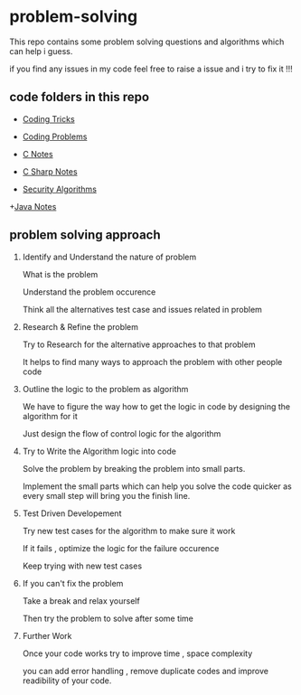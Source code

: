 # problem-solving
This repo contains some problem solving questions and algorithms which can help i guess.

if you find any issues in my code feel free to raise a issue and i try to fix it !!!


## code folders in this repo

+ [Coding Tricks](https://github.com/sakthivelan21/problem-solving/blob/main/coding-tricks.md)

+ [Coding Problems](https://github.com/sakthivelan21/problem-solving/blob/main/coding-problems)

+ [C Notes](https://github.com/sakthivelan21/problem-solving/blob/main/c-notes)

+ [C Sharp Notes](https://github.com/sakthivelan21/problem-solving/blob/main/csharp-code)

+ [Security Algorithms](https://github.com/sakthivelan21/problem-solving/blob/main/SecurityAlgorithms)

+[Java Notes](https://github.com/sakthivelan21/problem-solving/blob/main/Java-notes)

## problem solving approach

1. Identify and Understand the nature of problem

	What is the problem 

	Understand the problem occurence

	Think all the alternatives test case  and issues related in problem

2. Research & Refine the problem

	Try to Research for the alternative approaches to that problem

	It helps to find many ways to approach the problem with other people code

3. Outline the logic to the problem as algorithm

	We have to figure the way how to get the logic in code by designing the algorithm for it
	
	Just design the flow of control logic for the algorithm 

4. Try to Write the Algorithm logic into code 

	Solve the problem by breaking the problem into small parts.
	
	Implement the small parts which can help you solve the code quicker as every small step will bring you the finish line.

5.  Test Driven Developement

	Try new test cases for the algorithm to make sure it work 
	
	If it fails , optimize the logic for the failure occurence
	
	Keep trying with new test cases
	
6. If you can't fix the problem 

	Take a break and relax yourself 
	
	Then try the problem to solve after some time 

7. Further Work

	Once your code works try to improve time , space complexity 
	
	you can add error handling , remove duplicate codes and improve readibility of your code.



